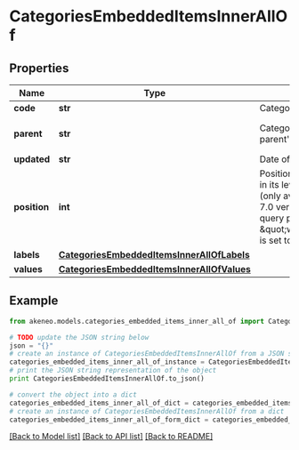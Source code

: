 # CategoriesEmbeddedItemsInnerAllOf


## Properties
Name | Type | Description | Notes
------------ | ------------- | ------------- | -------------
**code** | **str** | Category code | 
**parent** | **str** | Category code of the parent&#39;s category | [optional] [default to 'null']
**updated** | **str** | Date of the last update | [optional] 
**position** | **int** | Position of the category in its level, start from 1 (only available since the 7.0 version and when query parameter \&quot;with_position\&quot; is set to \&quot;true\&quot;) | [optional] 
**labels** | [**CategoriesEmbeddedItemsInnerAllOfLabels**](CategoriesEmbeddedItemsInnerAllOfLabels.md) |  | [optional] 
**values** | [**CategoriesEmbeddedItemsInnerAllOfValues**](CategoriesEmbeddedItemsInnerAllOfValues.md) |  | [optional] 

## Example

```python
from akeneo.models.categories_embedded_items_inner_all_of import CategoriesEmbeddedItemsInnerAllOf

# TODO update the JSON string below
json = "{}"
# create an instance of CategoriesEmbeddedItemsInnerAllOf from a JSON string
categories_embedded_items_inner_all_of_instance = CategoriesEmbeddedItemsInnerAllOf.from_json(json)
# print the JSON string representation of the object
print CategoriesEmbeddedItemsInnerAllOf.to_json()

# convert the object into a dict
categories_embedded_items_inner_all_of_dict = categories_embedded_items_inner_all_of_instance.to_dict()
# create an instance of CategoriesEmbeddedItemsInnerAllOf from a dict
categories_embedded_items_inner_all_of_form_dict = categories_embedded_items_inner_all_of.from_dict(categories_embedded_items_inner_all_of_dict)
```
[[Back to Model list]](../README.md#documentation-for-models) [[Back to API list]](../README.md#documentation-for-api-endpoints) [[Back to README]](../README.md)


